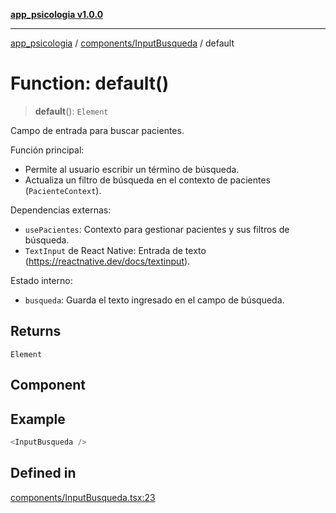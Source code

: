 [**app_psicologia v1.0.0**](../../../README.md)

***

[app_psicologia](../../../modules.md) / [components/InputBusqueda](../README.md) / default

# Function: default()

> **default**(): `Element`

Campo de entrada para buscar pacientes.

Función principal:
- Permite al usuario escribir un término de búsqueda.
- Actualiza un filtro de búsqueda en el contexto de pacientes (`PacienteContext`).

Dependencias externas:
- `usePacientes`: Contexto para gestionar pacientes y sus filtros de búsqueda.
- `TextInput` de React Native: Entrada de texto (https://reactnative.dev/docs/textinput).

Estado interno:
- `busqueda`: Guarda el texto ingresado en el campo de búsqueda.

## Returns

`Element`

## Component

## Example

```ts
<InputBusqueda />
```

## Defined in

[components/InputBusqueda.tsx:23](https://github.com/XxtbmfxX/app_psicologia/blob/da762f4f9225edbb02c8e13dfe2f9bc7ae75eef5/components/InputBusqueda.tsx#L23)
